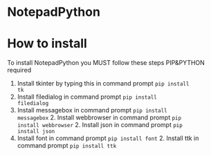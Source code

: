 # NotepadPython
# How to install
To install NotepadPython you MUST follow these steps
PIP&PYTHON required
1. Install tkinter by typing this in command prompt
   <code>pip install tk</code>
2. Install filedialog in command prompt
   <code>pip install filedialog</code>
3. Install messagebox in command prompt
   <code>pip install messagebox</code>
   2. Install webbrowser in command prompt
   <code>pip install webbrowser</code>
   2. Install json in command prompt
   <code>pip install json</code>
2. Install font in command prompt
   <code>pip install font</code>
   2. Install ttk in command prompt
   <code>pip install ttk</code>
